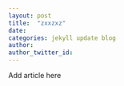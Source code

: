 ```yaml
---
layout: post
title:  "zxxzxz"
date:   
categories: jekyll update blog
author: 
author_twitter_id: 
---
```

<p>Add article here</p>
